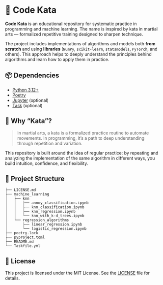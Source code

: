 # 🥋 Code Kata

**Code Kata** is an educational repository for systematic practice in programming and machine learning. The name is inspired by kata in martial arts — formalized repetitive training designed to sharpen technique.

The project includes implementations of algorithms and models both **from scratch** and using **libraries** (`NumPy`, `scikit-learn`, `statsmodels`, `PyTorch`, and others). This approach helps to deeply understand the principles behind algorithms and learn how to apply them in practice.

## 📦 Dependencies

* [Python 3.12+](https://www.python.org/downloads/)
* [Poetry](https://python-poetry.org/docs/#installation)
* [Jupyter](https://jupyter.org/) (optional)
* [Task](https://taskfile.dev/) (optional)

## 🚧 Why “Kata”?

> In martial arts, a kata is a formalized practice routine to automate movements.
> In programming, it’s a path to deep understanding through repetition and variation.

This repository is built around the idea of regular practice: by repeating and analyzing the implementation of the same algorithm in different ways, you build intuition, confidence, and flexibility.

## 📁 Project Structure

```structure
├── LICENSE.md
├── machine_learning
│   ├── knn
│   │   ├── annoy_classification.ipynb
│   │   ├── knn_classification.ipynb
│   │   ├── knn_regression.ipynb
│   │   └── knn_with_k-d_trees.ipynb
│   └── regression_algorithms
│       ├── linear_regression.ipynb
│       └── logistic_regression.ipynb
├── poetry.lock
├── pyproject.toml
├── README.md
└── Taskfile.yml
```

## 📜 License

This project is licensed under the MIT License. See the [LICENSE](./LICENSE) file for details.
